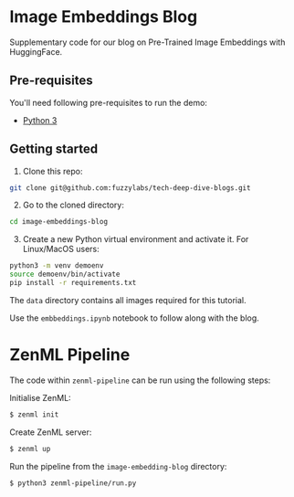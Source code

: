 # Image Embeddings Blog
Supplementary code for our blog on Pre-Trained Image Embeddings with HuggingFace.

## Pre-requisites
You'll need following pre-requisites to run the demo:

- [Python 3](https://www.python.org/downloads/)

## Getting started

1. Clone this repo:
```bash
git clone git@github.com:fuzzylabs/tech-deep-dive-blogs.git
```

2. Go to the cloned directory:
```bash
cd image-embeddings-blog
```

3. Create a new Python virtual environment and activate it. For Linux/MacOS users:
```bash
python3 -m venv demoenv
source demoenv/bin/activate
pip install -r requirements.txt
```

The `data` directory contains all images required for this tutorial.

Use the `embbeddings.ipynb` notebook to follow along with the blog.

# ZenML Pipeline

The code within `zenml-pipeline` can be run using the following steps:

Initialise ZenML:

```bash
$ zenml init
```

Create ZenML server:

```bash
$ zenml up
```

Run the pipeline from the `image-embedding-blog` directory:

```bash
$ python3 zenml-pipeline/run.py
```
